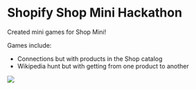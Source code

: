 # Shopify Shop Mini Hackathon

Created mini games for Shop Mini! 

Games include: 
- Connections but with products in the Shop catalog 
- Wikipedia hunt but with getting from one product to another

<a href="https://github.com/connor-leung/shopify-shop-mini-hackathon/graphs/contributors">
  <img src="https://contrib.rocks/image?repo=connor-leung/shopify-shop-mini-hackathon" />
</a>
